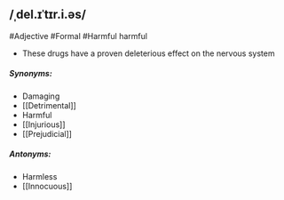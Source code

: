## /ˌdel.ɪˈtɪr.i.əs/
#Adjective #Formal #Harmful
harmful

- These drugs have a proven deleterious effect on the nervous system

##### Synonyms:
- Damaging
- [[Detrimental]]
- Harmful
- [[Injurious]]
- [[Prejudicial]]

##### Antonyms:
- Harmless
- [[Innocuous]]